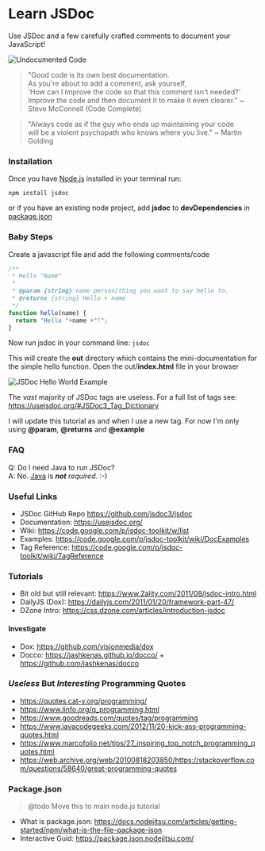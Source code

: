 Learn JSDoc
===========

Use JSDoc and a few carefully crafted comments to document your JavaScript! 

![Undocumented Code](https://i.imgur.com/YYcMply.png "Undocumented")

> "Good code is its own best documentation. <br />
> As you're about to add a comment, ask yourself, <br />
> 'How can I improve the code so that this comment isn't needed?' <br />
> Improve the code and then document it to make it even clearer."
> ~ Steve McConnell (Code Complete)

> "Always code as if the guy who ends up maintaining your code <br />
> will be a violent psychopath who knows where you live."
> ~ Martin Golding

### Installation 

Once you have [Node.js](https://nodejs.org/) installed in your terminal run:

```
npm install jsdoc
```

or if you have an existing node project, add **jsdoc** to **devDependencies** in 
[package.json](https://docs.nodejitsu.com/articles/getting-started/npm/what-is-the-file-package-json)

### Baby Steps

Create a javascript file and add the following comments/code

```javascript
/**
 * Hello "Name"
 *
 * @param {string} name person/thing you want to say hello to.
 * @returns {string} Hello + name 
 */
function hello(name) {
  return "Hello "+name +"!";
}
```

Now run jsdoc in your command line: `jsdoc`

This will create the **out** directory which contains the mini-documentation 
for the simple hello function. Open the out/**index.html** file in your browser

![JSDoc Hello World Example](https://i.imgur.com/A4POXNA.png "JSDoc Hello World Example")


The *vast* majority of JSDoc tags are useless.
For a full list of tags see: https://usejsdoc.org/#JSDoc3_Tag_Dictionary

I will update this tutorial as and when I use a new tag.
For now I'm only using **@param**, **@returns** and **@example**


### FAQ

Q: Do I need Java to run JSDoc? <br />
A: No. [Java](https://www.securelist.com/en/analysis/204792310/Kaspersky_Lab_Report_Java_under_attack_the_evolution_of_exploits_in_2012_2013) is ***not*** *required*. :-)



### Useful Links

- JSDoc GitHub Repo https://github.com/jsdoc3/jsdoc
- Documentation: https://usejsdoc.org/
- Wiki: https://code.google.com/p/jsdoc-toolkit/w/list
- Examples: https://code.google.com/p/jsdoc-toolkit/wiki/DocExamples
- Tag Reference: https://code.google.com/p/jsdoc-toolkit/wiki/TagReference

### Tutorials


- Bit old but still relevant: https://www.2ality.com/2011/08/jsdoc-intro.html
- DailyJS (Dox): https://dailyjs.com/2011/01/20/framework-part-47/
- DZone Intro: https://css.dzone.com/articles/introduction-jsdoc

#### Investigate

- Dox: https://github.com/visionmedia/dox
- Docco: https://jashkenas.github.io/docco/ + https://github.com/jashkenas/docco



### *Useless* But *Interesting* Programming Quotes
- https://quotes.cat-v.org/programming/
- https://www.linfo.org/q_programming.html
- https://www.goodreads.com/quotes/tag/programming
- https://www.javacodegeeks.com/2012/11/20-kick-ass-programming-quotes.html
- https://www.marcofolio.net/tips/27_inspiring_top_notch_programming_quotes.html
- https://web.archive.org/web/20100818203850/https://stackoverflow.com/questions/58640/great-programming-quotes

### Package.json

> @todo Move this to main node.js tutorial

- What is package.json: https://docs.nodejitsu.com/articles/getting-started/npm/what-is-the-file-package-json
- Interactive Guid: https://package.json.nodejitsu.com/